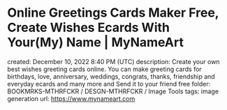 # Online Greetings Cards Maker Free, Create Wishes Ecards With Your(My) Name | MyNameArt

created: December 10, 2022 8:40 PM (UTC)
description: Create your own best wishes greeting cards online. You can make greeting cards for birthdays, love, anniversary, weddings, congrats, thanks, friendship and everyday ecards and many more and Send it to your friend free
folder: BOOKMRKS-MTHRFCKR / DESGN-MTHRFCKR / Image Tools
tags: image generation
url: https://www.mynameart.com